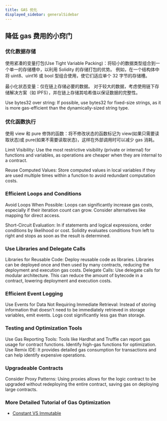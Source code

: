 ```yaml
---
title: GAS 优化
displayed_sidebar: generalSidebar
---
```


## 降低 gas 费用的小窍门

### 优化数据存储

使用紧凑的变量打包(Use Tight Variable Packing)：将较小的数据类型组合到一个单一的存储槽中，以利用 Solidity 的存储打包的优势。 例如，在一个结构体中将 uint8、uint16 或 bool 型组合使用，使它们适应单个 32 字节的存储槽。

最小化状态变量：仅在链上存储必要的数据。 对于较大的数据，考虑使用链下存储解决方案（如 IPFS），并在链上存储其哈希值以保证数据的完整性。

Use bytes32 over string: If possible, use bytes32 for fixed-size strings, as it is more gas-efficient than the dynamically-sized string type.

### 优化函数执行

使用 view 和 pure 修饰的函数：将不修改状态的函数标记为 view(如果只需要读取状态)或 pure(如果不需要读取状态)，这样在外部调用时可以减少 gas 消耗。

Limit Visibility: Use the most restrictive visibility (private or internal) for functions and variables, as operations are cheaper when they are internal to a contract.

Reuse Computed Values: Store computed values in local variables if they are used multiple times within a function to avoid redundant computation costs.

### Efficient Loops and Conditions

Avoid Loops When Possible: Loops can significantly increase gas costs, especially if their iteration count can grow. Consider alternatives like mapping for direct access.

Short-Circuit Evaluation: In if statements and logical expressions, order conditions by likelihood or cost. Solidity evaluates conditions from left to right and stops as soon as the result is determined.

### Use Libraries and Delegate Calls

Libraries for Reusable Code: Deploy reusable code as libraries. Libraries can be deployed once and then used by many contracts, reducing the deployment and execution gas costs.
Delegate Calls: Use delegate calls for modular architecture. This can reduce the amount of bytecode in a contract, lowering deployment and execution costs.

### Efficient Event Logging

Use Events for Data Not Requiring Immediate Retrieval: Instead of storing information that doesn't need to be immediately retrieved in storage variables, emit events. Logs cost significantly less gas than storage.

### Testing and Optimization Tools

Use Gas Reporting Tools: Tools like Hardhat and Truffle can report gas usage for contract functions. Identify high-gas functions for optimization.
Use Remix IDE: It provides detailed gas consumption for transactions and can help identify expensive operations.

### Upgradeable Contracts

Consider Proxy Patterns: Using proxies allows for the logic contract to be upgraded without redeploying the entire contract, saving gas on deploying large contracts.

### More Detailed Tutorial of Gas Optimization

- [Constant VS Immutable](/docs/general/build/smart-contracts/gas-optimization/constant)
